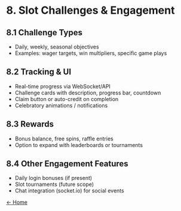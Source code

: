 # 8. Slot Challenges & Engagement

## 8.1 Challenge Types

- Daily, weekly, seasonal objectives  
- Examples: wager targets, win multipliers, specific game plays

## 8.2 Tracking & UI

- Real-time progress via WebSocket/API  
- Challenge cards with description, progress bar, countdown  
- Claim button or auto-credit on completion  
- Celebratory animations / notifications

## 8.3 Rewards

- Bonus balance, free spins, raffle entries  
- Option to expand with leaderboards or tournaments

## 8.4 Other Engagement Features

- Daily login bonuses (if present)  
- Slot tournaments (future scope)  
- Chat integration (socket.io) for social events

[← Home](readme.md)